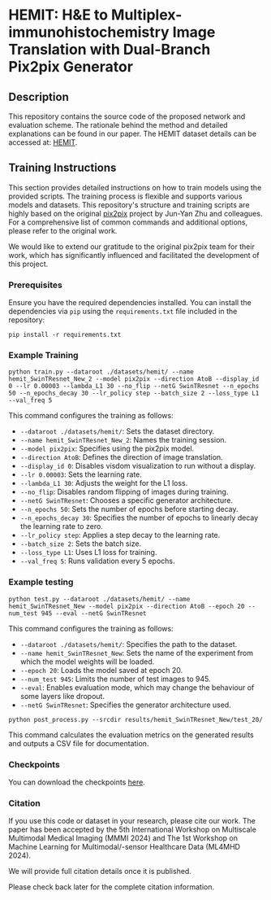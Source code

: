 # HEMIT: H&E to Multiplex-immunohistochemistry Image Translation with Dual-Branch Pix2pix Generator

## Description

This repository contains the source code of the proposed network and evaluation scheme. The rationale behind the method and detailed explanations can be found in our paper. The HEMIT dataset details can be accessed at: [HEMIT](https://github.com/BianChang/HEMIT-DATASET).

## Training Instructions

This section provides detailed instructions on how to train models using the provided scripts. The training process is flexible and supports various models and datasets.
This repository's structure and training scripts are highly based on the original [pix2pix](https://github.com/junyanz/pytorch-CycleGAN-and-pix2pix) project by Jun-Yan Zhu and colleagues. For a comprehensive list of common commands and additional options, please refer to the original work.

We would like to extend our gratitude to the original pix2pix team for their work, which has significantly influenced and facilitated the development of this project.

### Prerequisites

Ensure you have the required dependencies installed. You can install the dependencies via `pip` using the `requirements.txt` file included in the repository:

```
pip install -r requirements.txt
```

### Example Training

```
python train.py --dataroot ./datasets/hemit/ --name hemit_SwinTResnet_New_2 --model pix2pix --direction AtoB --display_id 0 --lr 0.00003 --lambda_L1 30 --no_flip --netG SwinTResnet --n_epochs 50 --n_epochs_decay 30 --lr_policy step --batch_size 2 --loss_type L1 --val_freq 5
```

This command configures the training as follows:
- `--dataroot ./datasets/hemit/`: Sets the dataset directory.
- `--name hemit_SwinTResnet_New_2`: Names the training session.
- `--model pix2pix`: Specifies using the pix2pix model.
- `--direction AtoB`: Defines the direction of image translation.
- `--display_id 0`: Disables visdom visualization to run without a display.
- `--lr 0.00003`: Sets the learning rate.
- `--lambda_L1 30`: Adjusts the weight for the L1 loss.
- `--no_flip`: Disables random flipping of images during training.
- `--netG SwinTResnet`: Chooses a specific generator architecture.
- `--n_epochs 50`: Sets the number of epochs before starting decay.
- `--n_epochs_decay 30`: Specifies the number of epochs to linearly decay the learning rate to zero.
- `--lr_policy step`: Applies a step decay to the learning rate.
- `--batch_size 2`: Sets the batch size.
- `--loss_type L1`: Uses L1 loss for training.
- `--val_freq 5`: Runs validation every 5 epochs.

### Example testing

```
python test.py --dataroot ./datasets/hemit/ --name hemit_SwinTResnet_New --model pix2pix --direction AtoB --epoch 20 --num_test 945 --eval --netG SwinTResnet
```
This command configures the training as follows:
- `--dataroot ./datasets/hemit/`: Specifies the path to the dataset.
- `--name hemit_SwinTResnet_New`: Sets the name of the experiment from which the model weights will be loaded.
- `--epoch 20`: Loads the model saved at epoch 20.
- `--num_test 945`: Limits the number of test images to 945.
- `--eval`: Enables evaluation mode, which may change the behaviour of some layers like dropout.
- `--netG SwinTResnet`:  Specifies the generator architecture used.

```
python post_process.py --srcdir results/hemit_SwinTResnet_New/test_20/
```
This command calculates the evaluation metrics on the generated results and outputs a CSV file for documentation.

### Checkpoints

You can download the checkpoints [here](https://drive.google.com/file/d/1HNc-dj2ATN7gdAyOCy-lWe8_YQse2CTd/view?usp=sharing).

### Citation

If you use this code or dataset in your research, please cite our work. The paper has been accepted by the 5th International Workshop on Multiscale Multimodal Medical Imaging (MMMI 2024) and The 1st Workshop on Machine Learning for Multimodal/-sensor Healthcare Data (ML4MHD 2024). 

We will provide full citation details once it is published.

Please check back later for the complete citation information.

